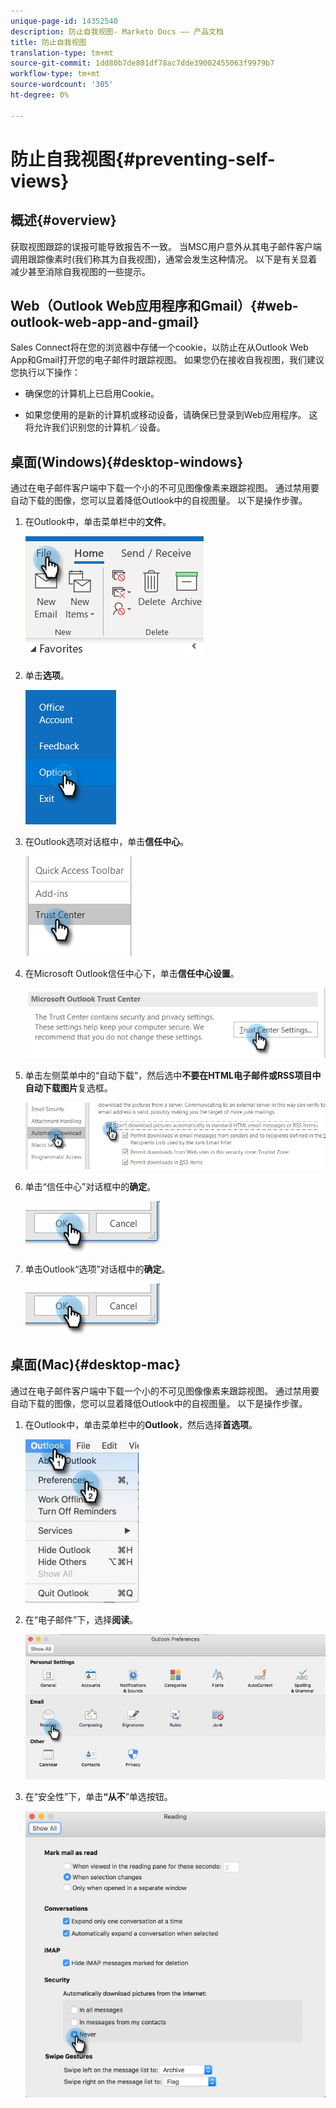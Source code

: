 ```yaml
---
unique-page-id: 14352540
description: 防止自我视图- Marketo Docs —— 产品文档
title: 防止自我视图
translation-type: tm+mt
source-git-commit: 1dd80b7de801df78ac7dde39002455063f9979b7
workflow-type: tm+mt
source-wordcount: '305'
ht-degree: 0%

---
```



# 防止自我视图{#preventing-self-views}

## 概述{#overview}

获取视图跟踪的误报可能导致报告不一致。 当MSC用户意外从其电子邮件客户端调用跟踪像素时(我们称其为自我视图)，通常会发生这种情况。 以下是有关显着减少甚至消除自我视图的一些提示。

## Web（Outlook Web应用程序和Gmail）{#web-outlook-web-app-and-gmail}

Sales Connect将在您的浏览器中存储一个cookie，以防止在从Outlook Web App和Gmail打开您的电子邮件时跟踪视图。 如果您仍在接收自我视图，我们建议您执行以下操作：

* 确保您的计算机上已启用Cookie。

* 如果您使用的是新的计算机或移动设备，请确保已登录到Web应用程序。 这将允许我们识别您的计算机／设备。

## 桌面(Windows){#desktop-windows}

通过在电子邮件客户端中下载一个小的不可见图像像素来跟踪视图。 通过禁用要自动下载的图像，您可以显着降低Outlook中的自视图量。 以下是操作步骤。

1. 在Outlook中，单击菜单栏中的&#x200B;**文件**。

   ![](assets/win-1.png)

1. 单击&#x200B;**选项**。

   ![](assets/win-2.png)

1. 在Outlook选项对话框中，单击&#x200B;**信任中心**。

   ![](assets/win-3.png)

1. 在Microsoft Outlook信任中心下，单击&#x200B;**信任中心设置**。

   ![](assets/win-4.png)

1. 单击左侧菜单中的“自动下载”，然后选中&#x200B;**不要在HTML电子邮件或RSS项目中自动下载图片**&#x200B;复选框。

   ![](assets/win-5.png)

1. 单击“信任中心”对话框中的&#x200B;**确定**。

   ![](assets/win-6.png)

1. 单击Outlook“选项”对话框中的&#x200B;**确定**。

   ![](assets/win-6.png)

## 桌面(Mac){#desktop-mac}

通过在电子邮件客户端中下载一个小的不可见图像像素来跟踪视图。 通过禁用要自动下载的图像，您可以显着降低Outlook中的自视图量。 以下是操作步骤。

1. 在Outlook中，单击菜单栏中的&#x200B;**Outlook**，然后选择&#x200B;**首选项**。

   ![](assets/mac-1.png)

1. 在“电子邮件”下，选择&#x200B;**阅读**。

   ![](assets/mac-2.png)

1. 在“安全性”下，单击&#x200B;**“从不**”单选按钮。

   ![](assets/mac-3.png)
